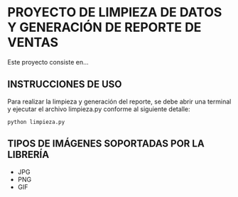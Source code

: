 # PROYECTO DE LIMPIEZA DE DATOS Y GENERACIÓN DE REPORTE DE VENTAS

Este proyecto consiste en...

## INSTRUCCIONES DE USO

Para realizar la limpieza y generación del reporte, se debe abrir una terminal y ejecutar el archivo limpieza.py conforme al siguiente detalle:

```
python limpieza.py
```

## TIPOS DE IMÁGENES SOPORTADAS POR LA LIBRERÍA

<ul>
    <li>JPG</li>
    <li>PNG</li>
    <li>GIF</li>
</ul>